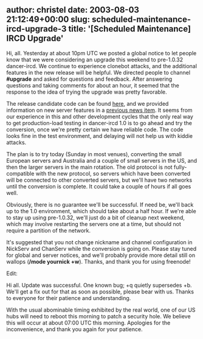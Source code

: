 author: christel
date: 2003-08-03 21:12:49+00:00
slug: scheduled-maintenance-ircd-upgrade-3
title: '[Scheduled Maintenance] IRCD Upgrade'
---
Hi, all.  Yesterday at about 10pm UTC we posted a global notice to let people know that we were considering an upgrade this weekend to pre-1.0.32 dancer-ircd.  We continue to experience clonebot attacks, and the additional features in the new release will be helpful. We directed people to channel **#upgrade** and asked for questions and feedback. After answering questions and taking comments for about an hour, it seemed that the response to the idea of trying the upgrade was pretty favorable.

The release candidate code can be found  [here](http://source.freenode.net/%7Easuffield/dancer/dancer-ircd/1.0/pre/dancer-ircd-1.0.31+pre23.tar.gz),  and we provided information on new server features in a  [previous news item](http://freenode.net/news-2003-05-28.shtml).  It seems from our experience in this and other development cycles that the only real way to get production-load testing in dancer-ircd 1.0 is to go ahead and try the conversion, once we're pretty certain we have reliable code.  The code looks fine in the test environment, and delaying will not help us with kiddie attacks.

The plan is to try today (Sunday in most venues), converting the small European servers and Australia and a couple of small servers in the US, and then the larger servers in the main rotation. The old protocol is not fully-compatible with the new protocol, so servers which have been converted will be connected to other converted servers, but we'll have two networks until the conversion is complete.  It could take a couple of hours if all goes well.

Obviously, there is no guarantee we'll be successful.  If need be, we'll back up to the 1.0 environment, which should take about a half hour. If we're able to stay up using pre-1.0.32, we'll just do a bit of cleanup next weekend, which may involve restarting the servers one at a time, but should not require a partition of the network.

It's suggested that you not change nickname and channel configuration in NickServ and ChanServ while the conversion is going on.  Please stay tuned for global and server notices, and we'll probably provide more detail still on wallops (**/mode yournick +w**). Thanks, and thank you for using freenode!

Edit:

Hi all.  Update was successful.  One known bug; +q quietly supersedes +b.  We'll get a fix out for that as soon as possible, please bear with us.  Thanks to everyone for their patience and understanding.

With the usual abominable timing exhibited by the real world, one of our US hubs will need to reboot this morning to patch a security hole. We believe this will occur at about 07:00 UTC this morning.  Apologies for the inconvenience, and thank you again for your patience.
